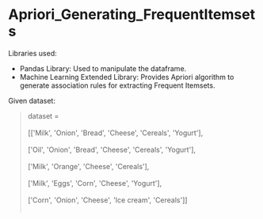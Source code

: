 # Apriori_Generating_FrequentItemsets
Libraries used:
<ul>
  <li>Pandas Library: Used to manipulate the dataframe.</li>
  <li>Machine Learning Extended Library: Provides Apriori algorithm to generate association rules for extracting Frequent Itemsets.</li>
</ul>

Given dataset:

<blockquote>dataset =<br></br>
           [['Milk', 'Onion', 'Bread', 'Cheese', 'Cereals', 'Yogurt'],<br></br>
           ['Oil', 'Onion', 'Bread', 'Cheese', 'Cereals', 'Yogurt'],<br></br>
           ['Milk', 'Orange', 'Cheese', 'Cereals'],<br></br>
           ['Milk', 'Eggs', 'Corn', 'Cheese', 'Yogurt'],<br></br>
           ['Corn', 'Onion', 'Cheese', 'Ice cream', 'Cereals']]<br></br>
</blockquote>
          
         
